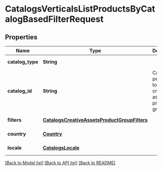 # CatalogsVerticalsListProductsByCatalogBasedFilterRequest
## Properties

| Name | Type | Description | Notes |
|------------ | ------------- | ------------- | -------------|
| **catalog\_type** | **String** |  | [default to null] |
| **catalog\_id** | **String** | Catalog id pertaining to the creative assets product group. | [default to null] |
| **filters** | [**CatalogsCreativeAssetsProductGroupFilters**](CatalogsCreativeAssetsProductGroupFilters.md) |  | [default to null] |
| **country** | [**Country**](Country.md) |  | [default to null] |
| **locale** | [**CatalogsLocale**](CatalogsLocale.md) |  | [default to null] |

[[Back to Model list]](../README.md#documentation-for-models) [[Back to API list]](../README.md#documentation-for-api-endpoints) [[Back to README]](../README.md)


